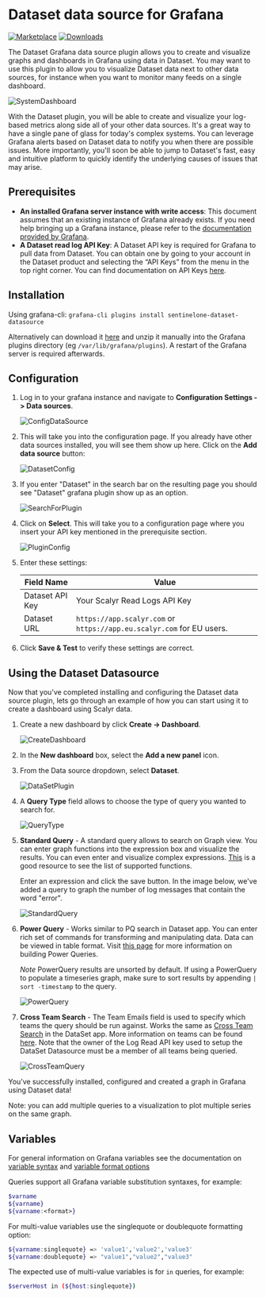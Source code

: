 # Dataset data source for Grafana

[![Marketplace](https://img.shields.io/badge/dynamic/json?logo=grafana&color=F47A20&label=marketplace&prefix=v&query=%24.items%5B%3F%28%40.slug%20%3D%3D%20%22sentinelone-dataset-datasource%22%29%5D.version&url=https%3A%2F%2Fgrafana.com%2Fapi%2Fplugins)](https://grafana.com/grafana/plugins/sentinelone-dataset-datasource)
[![Downloads](https://img.shields.io/badge/dynamic/json?logo=grafana&color=F47A20&label=downloads&query=%24.items%5B%3F%28%40.slug%20%3D%3D%20%22sentinelone-dataset-datasource%22%29%5D.downloads&url=https%3A%2F%2Fgrafana.com%2Fapi%2Fplugins)](https://grafana.com/grafana/plugins/sentinelone-dataset-datasource)

The Dataset Grafana data source plugin allows you to create and visualize graphs
and dashboards in Grafana using data in Dataset. You may want to use this plugin
to allow you to visualize Dataset data next to other data sources, for instance
when you want to monitor many feeds on a single dashboard.

![SystemDashboard](https://raw.githubusercontent.com/scalyr/scalyr-grafana-datasource-plugin/master/src/img/SystemDashboard.png)

With the Dataset plugin, you will be able to create and visualize your log-based
metrics along side all of your other data sources. It's a great way to have a
single pane of glass for today's complex systems. You can leverage Grafana
alerts based on Dataset data to notify you when there are possible issues. More
importantly, you'll soon be able to jump to Dataset's fast, easy and intuitive
platform to quickly identify the underlying causes of issues that may arise.

## Prerequisites

* **An installed Grafana server instance with write access**: This document
assumes that an existing instance of Grafana already exists. If you need help
bringing up a Grafana instance, please refer to the [documentation provided by
Grafana](https://grafana.com/docs/installation/).
* **A Dataset read log API Key**: A Dataset API key is required for Grafana to
pull data from Dataset. You can obtain one by going to your account in the
Dataset product and selecting the “API Keys” from the menu in the top right
corner. You can find documentation on API Keys
[here](https://www.scalyr.com/help/api#scalyr-api-keys).

## Installation

Using grafana-cli: `grafana-cli plugins install sentinelone-dataset-datasource`

Alternatively can download it
[here](https://github.com/scalyr/scalyr-grafana-datasource-plugin/releases/latest/)
and unzip it manually into the Grafana plugins directory (eg
`/var/lib/grafana/plugins`).  A restart of the Grafana server is required
afterwards.

## Configuration

1. Log in to your grafana instance and navigate to **Configuration Settings ->
   Data sources**.

    ![ConfigDataSource](https://raw.githubusercontent.com/scalyr/scalyr-grafana-datasource-plugin/master/src/img/ConfigDataSource.png)

2. This will take you into the configuration page. If you already have other
   data sources installed, you will see them show up here. Click on the **Add
   data source** button:

    ![DatasetConfig](https://raw.githubusercontent.com/scalyr/scalyr-grafana-datasource-plugin/master/src/img/DatasetConfig.png)

3. If you enter "Dataset" in the search bar on the resulting page you should see
   "Dataset" grafana plugin show up as an option.

    ![SearchForPlugin](https://raw.githubusercontent.com/scalyr/scalyr-grafana-datasource-plugin/master/src/img/SearchForPlugin.png)

4. Click on **Select**. This will take you to a configuration page where you
   insert your API key mentioned in the prerequisite section.

    ![PluginConfig](https://raw.githubusercontent.com/scalyr/scalyr-grafana-datasource-plugin/master/src/img/PluginConfig.png)

5. Enter these settings:

    | Field Name | Value |
    | --- | --- |
    | Dataset API Key | Your Scalyr Read Logs API Key |
    | Dataset URL | `https://app.scalyr.com` or `https://app.eu.scalyr.com` for EU users. |

6. Click **Save & Test** to verify these settings are correct.

## Using the Dataset Datasource

Now that you’ve completed installing and configuring the Dataset data source
plugin, lets go through an example of how you can start using it to create a
dashboard using Scalyr data.

1. Create a new dashboard by click **Create -> Dashboard**.

    ![CreateDashboard](https://raw.githubusercontent.com/scalyr/scalyr-grafana-datasource-plugin/master/src/img/CreateDashboard.png)

2. In the **New dashboard** box, select the **Add a new panel** icon.

3. From the Data source dropdown, select **Dataset**.

    ![DataSetPlugin](https://raw.githubusercontent.com/scalyr/scalyr-grafana-datasource-plugin/master/src/img/DatasetPlugin.png)

4. A **Query Type** field allows to choose the type of query you wanted to
   search for.

    ![QueryType](https://raw.githubusercontent.com/scalyr/scalyr-grafana-datasource-plugin/master/src/img/QueryType.png)

5. **Standard Query** - A standard query allows to search on Graph view. You can
   enter graph functions into the expression box and visualize the results. You
   can even enter and visualize complex expressions.
   [This](https://www.scalyr.com/help/dashboards#graphFunctions) is a good
   resource to see the list of supported functions.

   Enter an expression and click the save button. In the image below, we've
   added a query to graph the number of log messages that contain the word
   "error".

     ![StandardQuery](https://raw.githubusercontent.com/scalyr/scalyr-grafana-datasource-plugin/master/src/img/StandardQuery.png)

6. **Power Query** - Works similar to PQ search in Dataset app. You can enter
   rich set of commands for transforming and manipulating data. Data can be
   viewed in table format. Visit
   [this page](https://app.scalyr.com/help/power-queries) for more information
   on building Power Queries.

   *Note* PowerQuery results are unsorted by default. If using a PowerQuery to
   populate a timeseries graph, make sure to sort results by appending
   `| sort -timestamp` to the query.

     ![PowerQuery](https://raw.githubusercontent.com/scalyr/scalyr-grafana-datasource-plugin/master/src/img/PowerQuery.png)

7. **Cross Team Search** - The Team Emails field is used to specify which
   teams the query should be run against. Works the same as
   [Cross Team Search](https://app.scalyr.com/help/graphs#crossTeam) in the
   DataSet app. More information on teams can be found
   [here](https://app.scalyr.com/help/teams). Note that the owner of the Log
   Read API key used to setup the DataSet Datasource must be a member of all
   teams being queried.

     ![CrossTeamQuery](https://raw.githubusercontent.com/scalyr/scalyr-grafana-datasource-plugin/master/src/img/CrossTeamQuery.png)

You’ve successfully installed, configured and created a graph in Grafana using
Dataset data!

Note: you can add multiple queries to a visualization to plot multiple series on
the same graph.

## Variables

For general information on Grafana variables see the documentation on
[variable syntax](https://grafana.com/docs/grafana/latest/variables/syntax/) and
[variable format options](https://grafana.com/docs/grafana/latest/variables/advanced-variable-format-options/)

Queries support all Grafana variable substitution syntaxes, for example:

```bash
$varname
${varname}
${varname:<format>}
```

For multi-value variables use the singlequote or doublequote formatting option:

```bash
${varname:singlequote} => 'value1','value2','value3'
${varname:doublequote} => "value1","value2","value3"
```

The expected use of multi-value variables is for `in` queries, for example:

```bash
$serverHost in (${host:singlequote})
```

